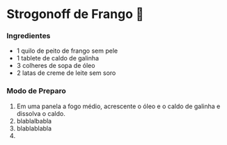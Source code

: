 # Strogonoff de Frango :chicken: 

### Ingredientes

- 1 quilo de peito de frango sem pele
- 1 tablete de caldo de galinha
- 3 colheres de sopa de óleo
- 2 latas de creme de leite sem soro



### Modo de Preparo

1. Em uma panela a fogo médio, acrescente o óleo e o caldo de galinha e dissolva o caldo.
2. blablalbabla
3. blablablabla
4. 